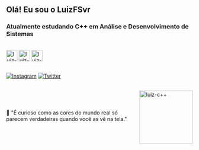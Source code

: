 ## Olá! Eu sou o LuizFSvr 
### Atualmente estudando C++ em Análise e Desenvolvimento de Sistemas
<div style="display: inline_block"><br>
            <img align="center" alt="luiz-py" height="30" width"40" src="https://cdn.jsdelivr.net/gh/devicons/devicon/icons/python/python-original.svg" />
            <img align="center" alt="luiz-js" height="30" width"40" src="https://cdn.jsdelivr.net/gh/devicons/devicon/icons/javascript/javascript-original.svg" />
            <img align="center" alt="luiz-c++" height="30" width"40" src="https://cdn.jsdelivr.net/gh/devicons/devicon/icons/cplusplus/cplusplus-original.svg" />
</div><br>

[![Instagram](https://img.shields.io/badge/Instagram-E4405F?style=for-the-badge&logo=instagram&logoColor=white)](https://www.instagram.com/luizfsvr/)
[![Twitter](https://img.shields.io/badge/Twitter-1DA1F2?style=for-the-badge&logo=twitter&logoColor=white)](https://twitter.com/LuizFSvr)<br><br>

<div>
            <img align="right" alt="luiz-c++" height="144" width"32" src="https://media3.giphy.com/media/l3vR85PnGsBwu1PFK/giphy.gif?cid=ecf05e47vljfk7og741q5sqtkqifi60tv45p85tr9xx8avml&rid=giphy.gif&ct=g" />
</div><br><br><br>
💬 "É curioso como as cores do mundo real só parecem verdadeiras quando você as vê na tela."
